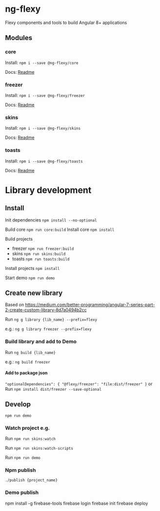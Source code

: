 # ng-flexy

Flexy components and tools to build Angular 8+ applications

## Modules

### core

Install: `npm i --save @ng-flexy/core`

Docs: <a href="./projects/core/README.md">Readme</a>

### freezer

Install: `npm i --save @ng-flexy/freezer`

Docs: <a href="./projects/freezer/README.md">Readme</a>

### skins

Install: `npm i --save @ng-flexy/skins`

Docs: <a href="./projects/skins/README.md">Readme</a>

### toasts

Install: `npm i --save @ng-flexy/toasts`

Docs: <a href="./projects/toasts/README.md">Readme</a>

# Library development

## Install

Init dependencies `npm install --no-optional`

Build core `npm run core:build`
Install core `npm install`

Build projects

- freezer `npm run freezer:build`
- skins `npm run skins:build`
- toasts `npm run toasts:build`

Install projects `npm install`

Start demo `npm run demo`

## Create new library

Based on https://medium.com/better-programming/angular-7-series-part-2-create-custom-library-8d7a0494b2cc

Run `ng g library {lib_name} --prefix=flexy`

e.g.: `ng g library freezer --prefix=flexy`

### Build library and add to Demo

Run `ng build {lib_name}`

e.g.: `ng build freezer`

#### Add to package json

`"optionalDependencies": { "@flexy/freezer": "file:dist/freezer" }`
or
Run `npm install dist/freezer --save-optional`

## Develop

`npm run demo`

### Watch project e.g.

Run `npm run skins:watch`

Run `npm run skins:watch-scripts`

Run `npm run demo`

### Npm publish

`./publish {project_name}`

### Demo publish

npm install -g firebase-tools
firebase login
firebase init
firebase deploy
